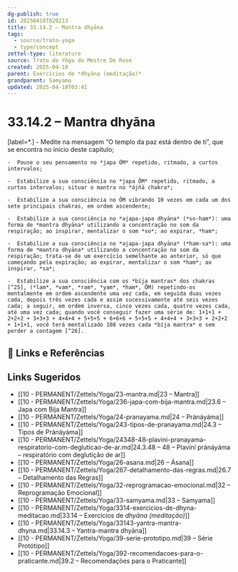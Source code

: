 ```yaml
---
dg-publish: true
id: 20250418T020213
title: 33.14.2 – Mantra dhyāna
tags:
  - source/trato-yoga
  - type/concept
zettel-type: literature
source: Trato de Yôga do Mestre De Rose
created: 2025-04-18
parent: Exercícios de *dhyāna (meditação)*
grandparent: Samyama
updated: 2025-04-18T03:41
---
```


# 33.14.2 – Mantra dhyāna

[label=*.]
    -  Medite na mensagem “O templo da paz está dentro de ti”, que se encontra no início deste capítulo;
    
    -  Pouse o seu pensamento no *japa ÔM* repetido, ritmado, a curtos intervalos;
    
    -  Estabilize a sua consciência no *japa ÔM* repetido, ritmado, a curtos intervalos; situar o mantra no *ájñā chakra*;
    
    -  Estabilize a sua consciência no ÔM vibrando 10 vezes em cada um dos sete principais chakras, em ordem ascendente;
    
    -  Estabilize a sua consciência no *ajapa-japa dhyāna* (*so-ham*): uma forma de *mantra dhyāna* utilizando a concentração no som da respiração; ao inspirar, mentalizar o som *so*; ao expirar, *ham*;
    
    -  Estabilize a sua consciência no *ajapa-japa dhyāna* (*ham-sa*): uma forma de *mantra dhyāna* utilizando a concentração no som da respiração; trata-se de um exercício semelhante ao anterior, só que começando pela expiração; ao expirar, mentalizar o som *ham*; ao inspirar, *sa*;
    
    -  Estabilize a sua consciência com os *bíja mantras* dos chakras [^25], (*lam*, *vam*, *ram*, *yam*, *ham*, ÔM) repetindo-os mentalmente em ordem ascendente uma vez cada, em seguida duas vezes cada, depois três vezes cada e assim sucessivamente até seis vezes cada; a seguir, em ordem inversa, cinco vezes cada, quatro vezes cada, até uma vez cada; quando você conseguir fazer uma série de: 1+1+1 + 2+2+2 + 3+3+3 + 4+4+4 + 5+5+5 + 6+6+6 + 5+5+5 + 4+4+4 + 3+3+3 + 2+2+2 + 1+1+1, você terá mentalizado 108 vezes cada *bíja mantra* e sem perder a contagem [^26].

## 🔗 Links e Referências

## Links Sugeridos

- [[10 - PERMANENT/Zettels/Yoga/23-mantra.md|23 – Mantra]]
- [[10 - PERMANENT/Zettels/Yoga/236-japa-com-bija-mantra.md|23.6 – Japa com Bíja Mantra]]
- [[10 - PERMANENT/Zettels/Yoga/24-pranayama.md|24 – Pránáyáma]]
- [[10 - PERMANENT/Zettels/Yoga/243-tipos-de-pranayama.md|24.3 – Tipos de Pránáyáma]]
- [[10 - PERMANENT/Zettels/Yoga/24348-48-plavini-pranayama-respiratorio-com-degluticao-de-ar.md|24.3.48 – 48 – Plavíní pránáyáma – respiratório com deglutição de ar]]
- [[10 - PERMANENT/Zettels/Yoga/26-asana.md|26 – Ásana]]
- [[10 - PERMANENT/Zettels/Yoga/267-detalhamento-das-regras.md|26.7 – Detalhamento das Regras]]
- [[10 - PERMANENT/Zettels/Yoga/32-reprogramacao-emocional.md|32 – Reprogramação Emocional]]
- [[10 - PERMANENT/Zettels/Yoga/33-samyama.md|33 – Samyama]]
- [[10 - PERMANENT/Zettels/Yoga/3314-exercicios-de-dhyna-meditacao.md|33.14 – Exercícios de *dhyāna (meditação)*]]
- [[10 - PERMANENT/Zettels/Yoga/33143-yantra-mantra-dhyna.md|33.14.3 – Yantra-mantra dhyāna]]
- [[10 - PERMANENT/Zettels/Yoga/39-serie-prototipo.md|39 – Série Protótipo]]
- [[10 - PERMANENT/Zettels/Yoga/392-recomendacoes-para-o-praticante.md|39.2 – Recomendações para o Praticante]]